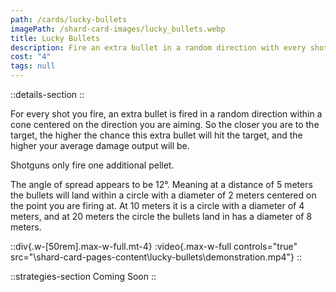 ```yaml
---
path: /cards/lucky-bullets
imagePath: /shard-card-images/lucky_bullets.webp
title: Lucky Bullets
description: Fire an extra bullet in a random direction with every shot.
cost: "4"
tags: null
---
```


::details-section
::

For every shot you fire, an extra bullet is fired in a random direction within a cone centered on the direction you are aiming. So the closer you are to the target, the higher the chance this extra bullet will hit the target, and the higher your average damage output will be.

Shotguns only fire one additional pellet.

The angle of spread appears to be 12°. Meaning at a distance of 5 meters the bullets will land within a circle with a diameter of 2 meters centered on the point you are firing at. At 10 meters it is a circle with a diameter of 4 meters, and at 20 meters the circle the bullets land in has a diameter of 8 meters.

::div{.w-[50rem].max-w-full.mt-4}
:video{.max-w-full controls="true" src="\shard-card-pages-content\lucky-bullets\demonstration.mp4"}
::

::strategies-section
Coming Soon
::

